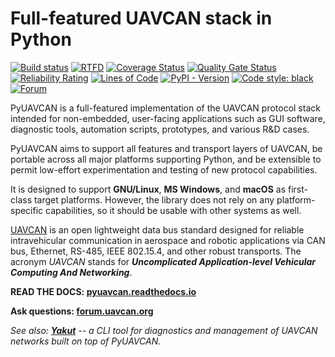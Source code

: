 Full-featured UAVCAN stack in Python
====================================

[![Build status](https://ci.appveyor.com/api/projects/status/2vv83afj3dxqibi5/branch/master?svg=true)](https://ci.appveyor.com/project/Zubax/pyuavcan/branch/master)
[![RTFD](https://readthedocs.org/projects/pyuavcan/badge/)](https://pyuavcan.readthedocs.io/)
[![Coverage Status](https://coveralls.io/repos/github/UAVCAN/pyuavcan/badge.svg)](https://coveralls.io/github/UAVCAN/pyuavcan)
[![Quality Gate Status](https://sonarcloud.io/api/project_badges/measure?project=UAVCAN_pyuavcan&metric=alert_status)](https://sonarcloud.io/dashboard?id=UAVCAN_pyuavcan)
[![Reliability Rating](https://sonarcloud.io/api/project_badges/measure?project=UAVCAN_pyuavcan&metric=reliability_rating)](https://sonarcloud.io/dashboard?id=UAVCAN_pyuavcan)
[![Lines of Code](https://sonarcloud.io/api/project_badges/measure?project=UAVCAN_pyuavcan&metric=ncloc)](https://sonarcloud.io/dashboard?id=UAVCAN_pyuavcan)
[![PyPI - Version](https://img.shields.io/pypi/v/pyuavcan.svg)](https://pypi.org/project/pyuavcan/)
[![Code style: black](https://img.shields.io/badge/code%20style-black-000000.svg)](https://github.com/psf/black)
[![Forum](https://img.shields.io/discourse/https/forum.uavcan.org/users.svg)](https://forum.uavcan.org)

PyUAVCAN is a full-featured implementation of the UAVCAN protocol stack intended for non-embedded,
user-facing applications such as GUI software, diagnostic tools, automation scripts, prototypes, and various R&D cases.

PyUAVCAN aims to support all features and transport layers of UAVCAN,
be portable across all major platforms supporting Python,
and be extensible to permit low-effort experimentation and testing of new protocol capabilities.

It is designed to support **GNU/Linux**, **MS Windows**, and **macOS** as first-class target platforms.
However, the library does not rely on any platform-specific capabilities,
so it should be usable with other systems as well.

[UAVCAN](https://uavcan.org) is an open lightweight data bus standard designed for reliable intravehicular
communication in aerospace and robotic applications via
CAN bus, Ethernet, RS-485, IEEE 802.15.4, and other robust transports.
The acronym *UAVCAN* stands for ***Uncomplicated Application-level Vehicular Computing And Networking***.

**READ THE DOCS: [pyuavcan.readthedocs.io](https://pyuavcan.readthedocs.io/)**

**Ask questions: [forum.uavcan.org](https://forum.uavcan.org/)**

*See also: [**Yakut**](https://github.com/UAVCAN/yakut) -- a CLI tool for diagnostics and management of
UAVCAN networks built on top of PyUAVCAN.*
